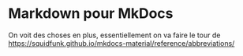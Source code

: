 # Markdown pour MkDocs

On voit des choses en plus, essentiellement on va faire le tour de https://squidfunk.github.io/mkdocs-material/reference/abbreviations/


